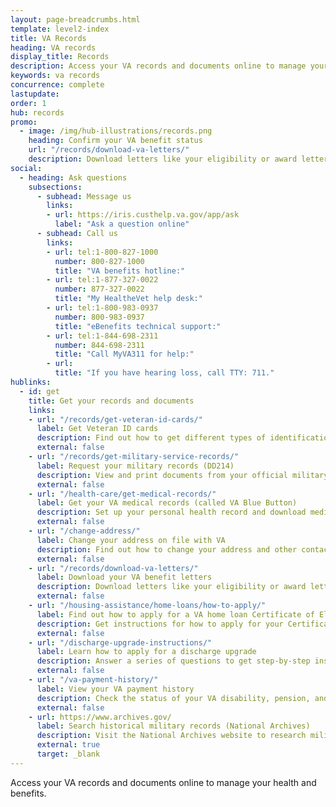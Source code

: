 ```yaml
---
layout: page-breadcrumbs.html
template: level2-index
title: VA Records
heading: VA records
display_title: Records
description: Access your VA records and documents online to manage your health and benefits. Download your VA letters, get Veteran ID Cards, get your VA medical records, request your DD214, view your payment history, and learn how to apply for a certificate of eligibility. 
keywords: va records
concurrence: complete
lastupdate:
order: 1
hub: records
promo:
  - image: /img/hub-illustrations/records.png
    heading: Confirm your VA benefit status
    url: "/records/download-va-letters/"
    description: Download letters like your eligibility or award letter for certain benefits.
social:
  - heading: Ask questions
    subsections:
      - subhead: Message us
        links:
        - url: https://iris.custhelp.va.gov/app/ask
          label: "Ask a question online"
      - subhead: Call us
        links:
        - url: tel:1-800-827-1000
          number: 800-827-1000
          title: "VA benefits hotline:"
        - url: tel:1-877-327-0022
          number: 877-327-0022
          title: "My HealtheVet help desk:"
        - url: tel:1-800-983-0937
          number: 800-983-0937
          title: "eBenefits technical support:"
        - url: tel:1-844-698-2311
          number: 844-698-2311
          title: "Call MyVA311 for help:"
        - url:
          title: "If you have hearing loss, call TTY: 711."
hublinks:
  - id: get
    title: Get your records and documents
    links:
    - url: "/records/get-veteran-id-cards/"
      label: Get Veteran ID cards
      description: Find out how to get different types of identification cards to show your military status or your enrollment in VA health care or the VA Choice program.
      external: false
    - url: "/records/get-military-service-records/"
      label: Request your military records (DD214)
      description: View and print documents from your official military personnel file (including your DD214).
      external: false
    - url: "/health-care/get-medical-records/"
      label: Get your VA medical records (called VA Blue Button)
      description: Set up your personal health record and download medical records, reports, and images to share with your VA and non-VA doctors.
      external: false
    - url: "/change-address/"
      label: Change your address on file with VA
      description: Find out how to change your address and other contact information in your VA.gov profile. This will update your information across several VA benefits and services.
      external: false
    - url: "/records/download-va-letters/"
      label: Download your VA benefit letters
      description: Download letters like your eligibility or award letter for certain benefits.
      external: false
    - url: "/housing-assistance/home-loans/how-to-apply/"
      label: Find out how to apply for a VA home loan Certificate of Eligibility
      description: Get instructions for how to apply for your Certificate of Eligibility (COE), which confirms for your lender that you qualify for a VA-backed home loan. Then you can choose your loan type to learn about the rest of the loan application process.
      external: false
    - url: "/discharge-upgrade-instructions/"
      label: Learn how to apply for a discharge upgrade
      description: Answer a series of questions to get step-by-step instructions on how to apply for a discharge upgrade or correction. If your discharge gets upgraded, you'll be eligible for the VA benefits you earned during your period of service.
      external: false
    - url: "/va-payment-history/"
      label: View your VA payment history
      description: Check the status of your VA disability, pension, and education benefits payments. You can also see payments for certain survivor benefits.
      external: false
    - url: https://www.archives.gov/
      label: Search historical military records (National Archives)
      description: Visit the National Archives website to research military records from the Revolutionary War to the present.
      external: true
      target: _blank
---
```


<p class="va-introtext">
Access your VA records and documents online to manage your health and benefits.
</p>
